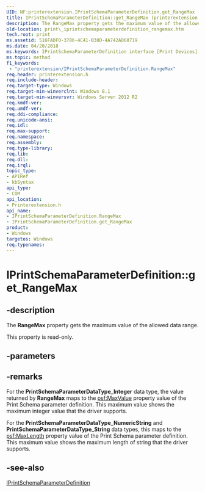 ```yaml
---
UID: NF:printerextension.IPrintSchemaParameterDefinition.get_RangeMax
title: IPrintSchemaParameterDefinition::get_RangeMax (printerextension.h)
description: The RangeMax property gets the maximum value of the allowed data range.
old-location: print\_iprintschemaparameterdefinition_rangemax.htm
tech.root: print
ms.assetid: 516FADF0-3786-4C41-B38D-4A742AD68719
ms.date: 04/20/2018
ms.keywords: IPrintSchemaParameterDefinition interface [Print Devices],RangeMax property, IPrintSchemaParameterDefinition.RangeMax, IPrintSchemaParameterDefinition.get_RangeMax, IPrintSchemaParameterDefinition::RangeMax, IPrintSchemaParameterDefinition::get_RangeMax, RangeMax property [Print Devices], RangeMax property [Print Devices],IPrintSchemaParameterDefinition interface, get_RangeMax, print._iprintschemaparameterdefinition_rangemax, printerextension/IPrintSchemaParameterDefinition::RangeMax, printerextension/IPrintSchemaParameterDefinition::get_RangeMax
ms.topic: method
f1_keywords:
 - "printerextension/IPrintSchemaParameterDefinition.RangeMax"
req.header: printerextension.h
req.include-header: 
req.target-type: Windows
req.target-min-winverclnt: Windows 8.1
req.target-min-winversvr: Windows Server 2012 R2
req.kmdf-ver: 
req.umdf-ver: 
req.ddi-compliance: 
req.unicode-ansi: 
req.idl: 
req.max-support: 
req.namespace: 
req.assembly: 
req.type-library: 
req.lib: 
req.dll: 
req.irql: 
topic_type:
- APIRef
- kbSyntax
api_type:
- COM
api_location:
- Printerextension.h
api_name:
- IPrintSchemaParameterDefinition.RangeMax
- IPrintSchemaParameterDefinition.get_RangeMax
product:
- Windows
targetos: Windows
req.typenames: 
---
```


# IPrintSchemaParameterDefinition::get_RangeMax


## -description


The <b>RangeMax</b> property gets the maximum value of the allowed data range.

This property is read-only.


## -parameters


## -remarks



For the <b>PrintSchemaParameterDataType_Integer</b> data type, the value returned by <b>RangeMax</b> maps to the <psf:MaxValue> property value of the Print Schema parameter definition. This maximum value shows the maximum integer value that the driver supports.

For the <b>PrintSchemaParameterDataType_NumericString</b> and <b>PrintSchemaParameterDataType_String</b>  data types, this maps to the <psf:MaxLength> property value of the Print Schema parameter definition. This maximum value  shows the maximum length of string that the driver supports.




## -see-also




<a href="https://docs.microsoft.com/windows-hardware/drivers/ddi/content/printerextension/nn-printerextension-iprintschemaparameterdefinition">IPrintSchemaParameterDefinition</a>
 

 

